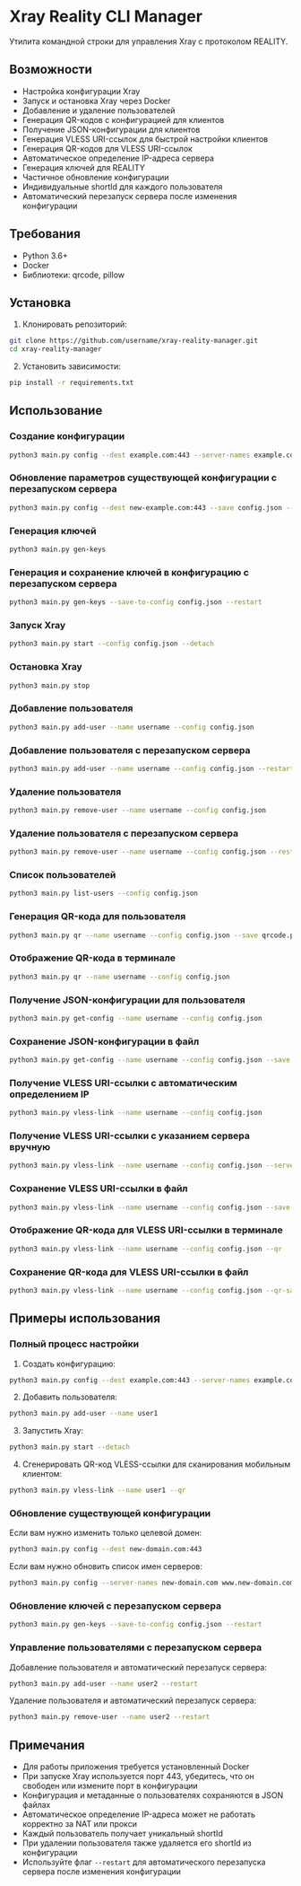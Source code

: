 # Xray Reality CLI Manager

Утилита командной строки для управления Xray с протоколом REALITY.

## Возможности

- Настройка конфигурации Xray
- Запуск и остановка Xray через Docker
- Добавление и удаление пользователей
- Генерация QR-кодов с конфигурацией для клиентов
- Получение JSON-конфигурации для клиентов
- Генерация VLESS URI-ссылок для быстрой настройки клиентов
- Генерация QR-кодов для VLESS URI-ссылок
- Автоматическое определение IP-адреса сервера
- Генерация ключей для REALITY
- Частичное обновление конфигурации
- Индивидуальные shortId для каждого пользователя
- Автоматический перезапуск сервера после изменения конфигурации

## Требования

- Python 3.6+
- Docker
- Библиотеки: qrcode, pillow

## Установка

1. Клонировать репозиторий:
```bash
git clone https://github.com/username/xray-reality-manager.git
cd xray-reality-manager
```

2. Установить зависимости:
```bash
pip install -r requirements.txt
```

## Использование

### Создание конфигурации

```bash
python3 main.py config --dest example.com:443 --server-names example.com www.example.com --port 443 --save config.json
```

### Обновление параметров существующей конфигурации с перезапуском сервера

```bash
python3 main.py config --dest new-example.com:443 --save config.json --restart
```

### Генерация ключей

```bash
python3 main.py gen-keys
```

### Генерация и сохранение ключей в конфигурацию с перезапуском сервера

```bash
python3 main.py gen-keys --save-to-config config.json --restart
```

### Запуск Xray

```bash
python3 main.py start --config config.json --detach
```

### Остановка Xray

```bash
python3 main.py stop
```

### Добавление пользователя

```bash
python3 main.py add-user --name username --config config.json
```

### Добавление пользователя с перезапуском сервера

```bash
python3 main.py add-user --name username --config config.json --restart
```

### Удаление пользователя

```bash
python3 main.py remove-user --name username --config config.json
```

### Удаление пользователя с перезапуском сервера

```bash
python3 main.py remove-user --name username --config config.json --restart
```

### Список пользователей

```bash
python3 main.py list-users --config config.json
```

### Генерация QR-кода для пользователя

```bash
python3 main.py qr --name username --config config.json --save qrcode.png
```

### Отображение QR-кода в терминале

```bash
python3 main.py qr --name username --config config.json
```

### Получение JSON-конфигурации для пользователя

```bash
python3 main.py get-config --name username --config config.json
```

### Сохранение JSON-конфигурации в файл

```bash
python3 main.py get-config --name username --config config.json --save client-config.json
```

### Получение VLESS URI-ссылки с автоматическим определением IP

```bash
python3 main.py vless-link --name username --config config.json
```

### Получение VLESS URI-ссылки с указанием сервера вручную

```bash
python3 main.py vless-link --name username --config config.json --server 123.45.67.89
```

### Сохранение VLESS URI-ссылки в файл

```bash
python3 main.py vless-link --name username --config config.json --save vless-link.txt
```

### Отображение QR-кода для VLESS URI-ссылки в терминале

```bash
python3 main.py vless-link --name username --config config.json --qr
```

### Сохранение QR-кода для VLESS URI-ссылки в файл

```bash
python3 main.py vless-link --name username --config config.json --qr-save vless-qr.png
```

## Примеры использования

### Полный процесс настройки

1. Создать конфигурацию:
```bash
python3 main.py config --dest example.com:443 --server-names example.com www.example.com
```

2. Добавить пользователя:
```bash
python3 main.py add-user --name user1
```

3. Запустить Xray:
```bash
python3 main.py start --detach
```

4. Сгенерировать QR-код VLESS-ссылки для сканирования мобильным клиентом:
```bash
python3 main.py vless-link --name user1 --qr
```

### Обновление существующей конфигурации

Если вам нужно изменить только целевой домен:
```bash
python3 main.py config --dest new-domain.com:443
```

Если вам нужно обновить список имен серверов:
```bash
python3 main.py config --server-names new-domain.com www.new-domain.com
```

### Обновление ключей с перезапуском сервера

```bash
python3 main.py gen-keys --save-to-config config.json --restart
```

### Управление пользователями с перезапуском сервера

Добавление пользователя и автоматический перезапуск сервера:
```bash
python3 main.py add-user --name user2 --restart
```

Удаление пользователя и автоматический перезапуск сервера:
```bash
python3 main.py remove-user --name user2 --restart
```

## Примечания

- Для работы приложения требуется установленный Docker
- При запуске Xray используется порт 443, убедитесь, что он свободен или измените порт в конфигурации
- Конфигурация и метаданные о пользователях сохраняются в JSON файлах
- Автоматическое определение IP-адреса может не работать корректно за NAT или прокси
- Каждый пользователь получает уникальный shortId
- При удалении пользователя также удаляется его shortId из конфигурации
- Используйте флаг `--restart` для автоматического перезапуска сервера после изменения конфигурации
